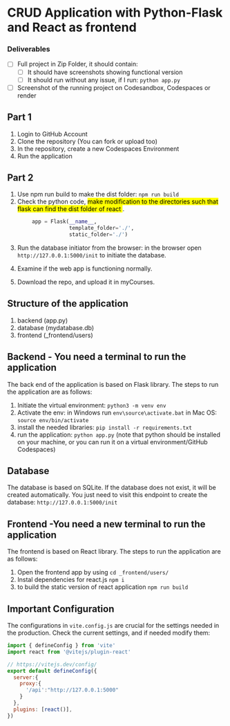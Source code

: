 # CRUD Application with Python-Flask and React as frontend

### Deliverables

- [ ] Full project in Zip Folder, it should contain:
    - [ ] It should have screenshots showing functional version
    - [ ] It should run without any issue, if I run: ```python app.py```
- [ ] Screenshot of the running project on Codesandbox, Codespaces or render

## Part 1

1. Login to GitHub Account
2. Clone the repository (You can fork or upload too)
3. In the repository, create a new Codespaces Environment
4. Run the application

## Part 2

1. Use npm run build to make the dist folder: ```npm run build```
2. Check the python code, <mark> make modification to the directories such that flask can find the dist folder of react </mark>.

```python 
        app = Flask(__name__, 
                    template_folder='./',
                    static_folder='./')
```

3. Run the database initiator from the browser:
in the browser open `http://127.0.0.1:5000/init` to initiate the database.

4. Examine if the web app is functioning normally.

5. Download the repo, and upload it in myCourses.

## Structure of the application

1. backend (app.py)
2. database (mydatabase.db)
3. frontend (_frontend/users)

## Backend - You need a terminal to run the application

The back end of the application is based on Flask library. The steps to run the application are as follows:

1. Initiate the virtual environment:
```python3 -m venv env```
2. Activate the env:
in Windows run ```env\source\activate.bat```
in  Mac OS: ```source env/bin/activate```
3. install the needed libraries:
```pip install -r requirements.txt```
4. run the application:
```python app.py``` (note that python should be installed on your machine, or you can run it on a virtual environment/GitHub Codespaces)

## Database

The database is based on SQLite. If the database does not exist, it will be created automatically.
You just need to visit this endpoint to create the database:
```http://127.0.0.1:5000/init```

## Frontend -You need a new terminal to run the application

The frontend is based on React library. The steps to run the application are as follows:
 
 1. Open the frontend app by using `cd _frontend/users/`
 2. Instal dependencies for react.js `npm i`
 3. to build the static version of react application `npm run build`

 ## Important Configuration

The configurations in `vite.config.js` are crucial for the settings needed in the production. Check the current settings, and if needed modify them:

```js
import { defineConfig } from 'vite'
import react from '@vitejs/plugin-react'

// https://vitejs.dev/config/
export default defineConfig({
  server:{
    proxy:{
      '/api':"http://127.0.0.1:5000"
    }
  },
  plugins: [react()],
})
```